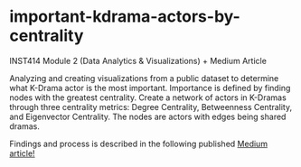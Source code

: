 # important-kdrama-actors-by-centrality
INST414 Module 2 (Data Analytics &amp; Visualizations) + Medium Article

Analyzing and creating visualizations from a public dataset to determine what K-Drama actor is the most important. Importance is defined by finding nodes with the greatest centrality. Create a network of actors in K-Dramas through three centrality metrics: Degree Centrality, Betweenness Centrality, and Eigenvector Centrality. The nodes are actors with edges being shared dramas.

Findings and process is described in the following published [Medium article!](https://medium.com/@christineylee/k-drama-rating-traini-92adafc6a17b)
